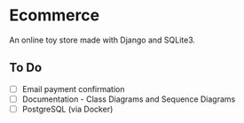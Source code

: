 # Ecommerce

An online toy store made with Django and SQLite3.

## To Do

- [ ] Email payment confirmation
- [ ] Documentation - Class Diagrams and Sequence Diagrams
- [ ] PostgreSQL (via Docker)
